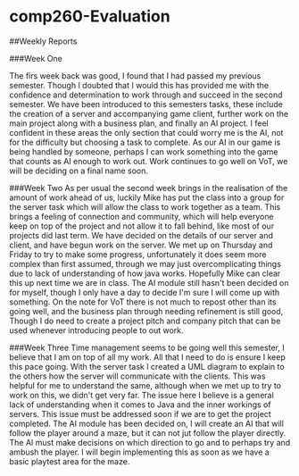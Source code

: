 # comp260-Evaluation
##Weekly Reports

###Week One

The firs week back was good, I found that I had passed my previous semester. Though I doubted that I would this has provided me with the confidence and determination to work through and succeed in the second semester. We have been introduced to this semesters tasks, these include the creation of a server and accompanying game client, further work on the main project along with a business plan, and finally an AI project. I feel confident in these areas the only section that could worry me is the AI, not for the difficulty but choosing a task to complete. As our AI in our game is being handled by someone, perhaps I can work something into the game that counts as AI enough to work out. Work continues to go well on VoT, we will be deciding on a final name soon.

###Week Two
As per usual the second week brings in the realisation of the amount of work ahead of us, luckily Mike has put the class into a group for the server task which will allow the class to work together as a team. This brings a feeling of connection and community, which will help everyone keep on top of the project and not allow it to fall behind, like most of our projects did last term. We have decided on the details of our server and client, and have begun work on the server. We met up on Thursday and Friday to try to make some progress, unfortunately it does seem more complex than first assumed, through we may just overcomplicating things due to lack of understanding of how java works. Hopefully Mike can clear this up next time we are in class. The AI module still hasn't been decided on for myself, though I only have a day to decide I'm sure I will come up with something. On the note for VoT there is not much to repost other than its going well, and the business plan through needing refinement is still good, Though I do need to create a project pitch and company pitch that can be used whenever introducing people to out work.

###Week Three
Time management seems to be going well this semester, I believe that I am on top of all my work. All that I need to do is ensure I keep this pace going. With the server task I created a UML diagram to explain to the others how the server will communicate with the clients. This was helpful for me to understand the same, although when we met up to try to work on this, we didn't get very far. The issue here I believe is a general lack of understanding when it comes to Java and the inner workings of servers. This issue must be addressed soon if we are to get the project completed. The AI module has been decided on, I will create an AI that will follow the player around a maze, but it can not jut follow the player directly. The AI must make decisions on which direction to go and to perhaps try and ambush the player. I will begin implementing this as soon as we have a basic playtest area for the maze.